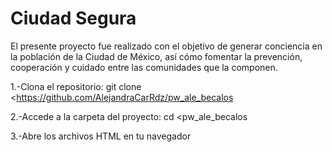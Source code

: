 # Ciudad Segura

El presente proyecto fue realizado con el objetivo de generar conciencia en la población de la Ciudad de México, así cómo fomentar la prevención, cooperación y cuidado entre las comunidades que la componen. 

1.-Clona el repositorio: 
git clone <https://github.com/AlejandraCarRdz/pw_ale_becalos

2.-Accede a la carpeta del proyecto:
cd <pw_ale_becalos

3.-Abre los archivos HTML en tu navegador 



